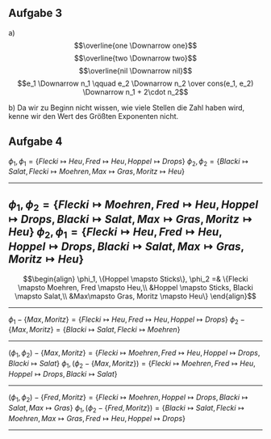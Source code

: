 ## Aufgabe 3
a)
$$\overline{one \Downarrow one}$$ 
$$\overline{two \Downarrow two}$$
$$\overline{nil \Downarrow nil}$$
$$e_1 \Downarrow n_1 \qquad e_2 \Downarrow n_2 \over
cons(e_1, e_2) \Downarrow n_1 + 2\cdot n_2$$

b)
Da wir zu Beginn nicht wissen, wie viele Stellen die Zahl haben wird, kenne wir den Wert des Größten Exponenten nicht.

## Aufgabe 4

$\phi_1, \phi_1 = \{Flecki \mapsto Heu, Fred \mapsto Heu, Hoppel \mapsto Drops\}$
$\phi_2, \phi_2 = \{Blacki \mapsto Salat, Flecki \mapsto Moehren, Max \mapsto Gras, Moritz \mapsto Heu\}$

---
$\phi_1, \phi_2 = \{Flecki \mapsto Moehren, Fred \mapsto Heu, Hoppel \mapsto Drops, Blacki \mapsto Salat, Max\mapsto Gras, Moritz \mapsto Heu\}$
 $\phi_2, \phi_1 = \{Flecki \mapsto Heu, Fred \mapsto Heu, Hoppel \mapsto Drops, Blacki \mapsto Salat, Max\mapsto Gras, Moritz \mapsto Heu\}$
 ---
$$\begin{align}
\phi_1, \{Hoppel \mapsto Sticks\}, \phi_2 =& \{Flecki \mapsto Moehren, Fred \mapsto Heu,\\
&Hoppel \mapsto Sticks, Blacki \mapsto Salat,\\
&Max\mapsto Gras, Moritz \mapsto Heu\}
\end{align}$$

---

$\phi_1 - \{Max,Moritz\} = \{Flecki \mapsto Heu, Fred \mapsto Heu, Hoppel \mapsto Drops\}$
$\phi_2 - \{Max, Moritz\} = \{Blacki \mapsto Salat, Flecki \mapsto Moehren\}$

---

$(\phi_1, \phi_2) - \{Max, Moritz\} = \{Flecki \mapsto Moehren, Fred \mapsto Heu, Hoppel \mapsto Drops, Blacki \mapsto Salat\}$
$\phi_1, (\phi_2 - \{Max, Moritz\}) = \{Flecki \mapsto Moehren, Fred \mapsto Heu, Hoppel \mapsto Drops, Blacki \mapsto Salat\}$

---

$(\phi_1, \phi_2) - \{Fred, Moritz\} = \{Flecki \mapsto Moehren, Hoppel \mapsto Drops, Blacki \mapsto Salat, Max\mapsto Gras\}$
$\phi_1, (\phi_2 - \{Fred, Moritz\}) = \{Blacki \mapsto Salat, Flecki \mapsto Moehren, Max\mapsto Gras, Fred \mapsto Heu, Hoppel \mapsto Drops\}$

---





